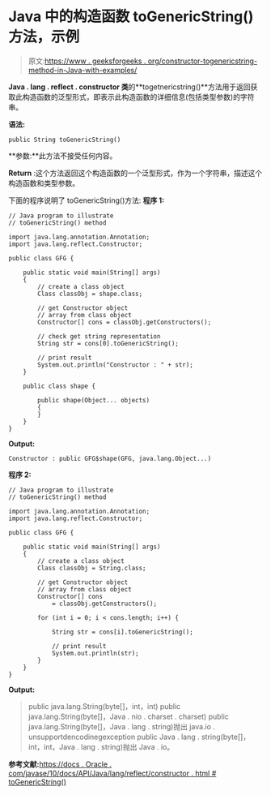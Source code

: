 # Java 中的构造函数 toGenericString()方法，示例

> 原文:[https://www . geeksforgeeks . org/constructor-togenericstring-method-in-Java-with-examples/](https://www.geeksforgeeks.org/constructor-togenericstring-method-in-java-with-examples/)

**Java . lang . reflect . constructor 类**的**togetnericstring()**方法用于返回获取此构造函数的泛型形式，即表示此构造函数的详细信息(包括类型参数)的字符串。

**语法:**

```
public String toGenericString()

```

**参数:**此方法不接受任何内容。

**Return** :这个方法返回这个构造函数的一个泛型形式，作为一个字符串，描述这个构造函数和类型参数。

下面的程序说明了 toGenericString()方法:
**程序 1:**

```
// Java program to illustrate
// toGenericString() method

import java.lang.annotation.Annotation;
import java.lang.reflect.Constructor;

public class GFG {

    public static void main(String[] args)
    {
        // create a class object
        Class classObj = shape.class;

        // get Constructor object
        // array from class object
        Constructor[] cons = classObj.getConstructors();

        // check get string representation
        String str = cons[0].toGenericString();

        // print result
        System.out.println("Constructor : " + str);
    }

    public class shape {

        public shape(Object... objects)
        {
        }
    }
}
```

**Output:**

```
Constructor : public GFG$shape(GFG, java.lang.Object...)

```

**程序 2:**

```
// Java program to illustrate
// toGenericString() method

import java.lang.annotation.Annotation;
import java.lang.reflect.Constructor;

public class GFG {

    public static void main(String[] args)
    {
        // create a class object
        Class classObj = String.class;

        // get Constructor object
        // array from class object
        Constructor[] cons
            = classObj.getConstructors();

        for (int i = 0; i < cons.length; i++) {

            String str = cons[i].toGenericString();

            // print result
            System.out.println(str);
        }
    }
}
```

**Output:**

> public java.lang.String(byte[]，int，int)
> public java.lang.String(byte[]，Java . nio . charset . charset)
> public java.lang.String(byte[]，Java . lang . string)抛出 java.io . unsupportdencodinegexception
> public Java . lang . string(byte[]，int，int，Java . lang . string)抛出 Java . io。

**参考文献:**[https://docs . Oracle . com/javase/10/docs/API/Java/lang/reflect/constructor . html # toGenericString()](https://docs.oracle.com/javase/10/docs/api/java/lang/reflect/Constructor.html#toGenericString())